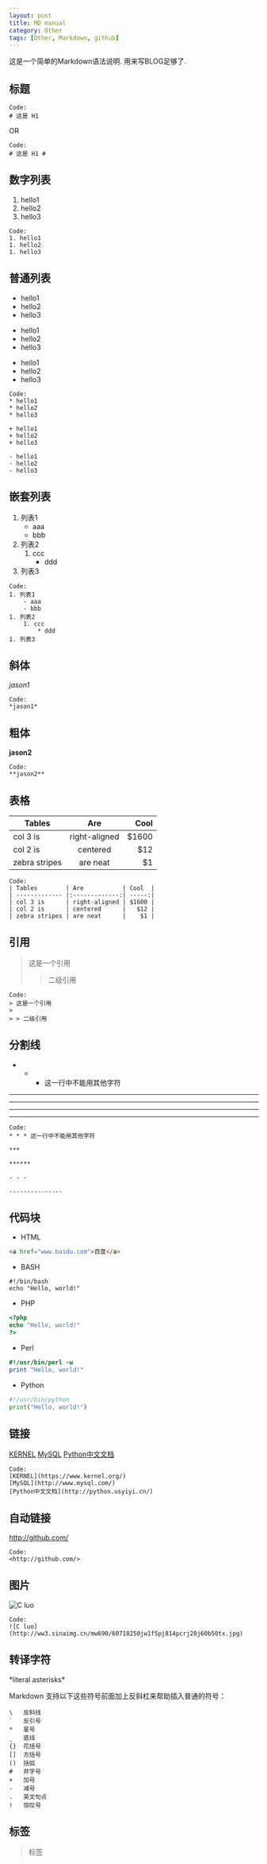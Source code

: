 ```yaml
---
layout: post
title: MD manual
category: Other
tags: [Other, Markdown, github]
---
```


这是一个简单的Markdown语法说明.
用来写BLOG足够了.

## 标题

```
Code:
# 这是 H1
```

OR

```
Code:
# 这是 H1 #
```

## 数字列表

1. hello1
1. hello2
1. hello3

```
Code:
1. hello1
1. hello2
1. hello3
```

## 普通列表

* hello1
* hello2
* hello3

+ hello1
+ hello2
+ hello3

- hello1
- hello2
- hello3

```
Code:
* hello1
* hello2
* hello3

+ hello1
+ hello2
+ hello3

- hello1
- hello2
- hello3
```

## 嵌套列表

1. 列表1
    - aaa
    - bbb
1. 列表2
    1. ccc
        * ddd
1. 列表3

```
Code:
1. 列表1
    - aaa
    - bbb
1. 列表2
    1. ccc
        * ddd
1. 列表3
```

## 斜体 

*jason1*

```
Code:
*jason1*
```

## 粗体 

**jason2**

```
Code:
**jason2**
```

## 表格

| Tables        | Are           | Cool  |
| ------------- |:-------------:| -----:|
| col 3 is      | right-aligned | $1600 |
| col 2 is      | centered      |   $12 |
| zebra stripes | are neat      |    $1 |

```
Code:
| Tables        | Are           | Cool  |
| ------------- |:-------------:| -----:|
| col 3 is      | right-aligned | $1600 |
| col 2 is      | centered      |   $12 |
| zebra stripes | are neat      |    $1 |

```

## 引用

> 这是一个引用
>
> > 二级引用

```
Code:
> 这是一个引用  
>
> > 二级引用
```

## 分割线

* * * 这一行中不能用其他字符

***

******

- - - 

---------------

```
Code:
* * * 这一行中不能用其他字符

***

******

- - - 

---------------
```


## 代码块

* HTML

``` html
<a href="www.baidu.com">百度</a>
```

* BASH

``` shell
#!/bin/bash
echo "Hello, world!"
```

* PHP

``` php
<?php
echo "Hello, world!"
?>
```

* Perl

``` perl
#!/usr/bin/perl -w
print "Hello, world!"
```

* Python

``` python
#!/usr/bin/python
print("Hello, world!")
```

## 链接
[KERNEL](https://www.kernel.org/)
[MySQL](http://www.mysql.com/)
[Python中文文档](http://python.usyiyi.cn/)

```
Code:
[KERNEL](https://www.kernel.org/)
[MySQL](http://www.mysql.com/)
[Python中文文档](http://python.usyiyi.cn/)
```

## 自动链接
<http://github.com/>

```
Code:
<http://github.com/>
```

## 图片
![C luo](http://ww3.sinaimg.cn/mw690/60718250jw1f5pj814pcrj20j60b50tx.jpg)

```
Code:
![C luo](http://ww3.sinaimg.cn/mw690/60718250jw1f5pj814pcrj20j60b50tx.jpg)
```

## 转译字符

\*literal asterisks\*

Markdown 支持以下这些符号前面加上反斜杠来帮助插入普通的符号：

```
\   反斜线
`   反引号
*   星号
_   底线
{}  花括号
[]  方括号
()  括弧
#   井字号
+   加号
-   减号
.   英文句点
!   惊叹号
```

## 标签
> 标签